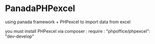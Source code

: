 PanadaPHPexcel
==============

using panada framework + PHPexcel to import data from excel

you must install PHPexcel via composer : require : "phpoffice/phpexcel": "dev-develop"

